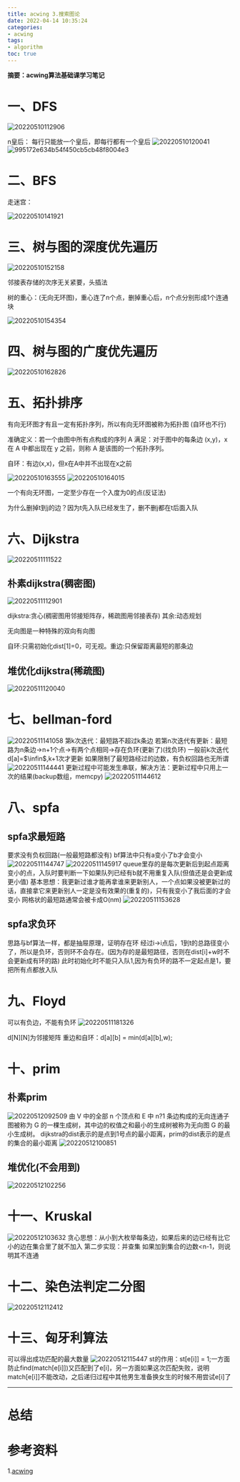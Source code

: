 ```yaml
---
title: acwing 3.搜索图论
date: 2022-04-14 10:35:24
categories:
- acwing
tags:
- algorithm
toc: true
---
```

**摘要：acwing算法基础课学习笔记**
<!-- more -->
# 一、DFS
![20220510112906](https://s2.loli.net/2022/05/10/FkLJG2S7EurPhmD.png)

n皇后：
每行只能放一个皇后，即每行都有一个皇后
![20220510120041](https://s2.loli.net/2022/05/10/WnaiNLbhoGd8rzS.png)
![995172e634b54f450cb5cb48f8004e3](https://s2.loli.net/2022/05/10/PEinxQ4BgTMm6lo.jpg)

# 二、BFS
走迷宫：

![20220510141921](https://s2.loli.net/2022/05/10/wS5pel1EHo2tf4h.png)
# 三、树与图的深度优先遍历
![20220510152158](https://s2.loli.net/2022/05/10/huZagXePAHvLwyT.png)

邻接表存储的次序无关紧要，头插法

树的重心：(无向无环图)，重心连了n个点，删掉重心后，n个点分别形成1个连通块

![20220510154354](https://s2.loli.net/2022/05/10/kB4aOt6qKL7Vbvl.png)

# 四、树与图的广度优先遍历
![20220510162826](https://s2.loli.net/2022/05/10/naFCLKx4VewWtgG.png)

# 五、拓扑排序
有向无环图才有且一定有拓扑序列，所以有向无环图被称为拓扑图
(自环也不行)

准确定义：若一个由图中所有点构成的序列 A 满足：对于图中的每条边 (x,y)，x 在 A 中都出现在 y 之前，则称 A 是该图的一个拓扑序列。

自环：有边(x,x)，但x在A中并不出现在x之前

![20220510163555](https://s2.loli.net/2022/05/10/G1NMLe2zDxsQAHg.png)
![20220510164015](https://s2.loli.net/2022/05/10/qbFNK4yMYWB3aGV.png)

一个有向无环图，一定至少存在一个入度为0的点(反证法)

为什么删掉t到j的边？因为t先入队已经发生了，删不删j都在t后面入队

# 六、Dijkstra
![20220511111522](https://s2.loli.net/2022/05/11/8Ttqu9P3dQvLbIo.png)

## 朴素dijkstra(稠密图)
![20220511112901](https://s2.loli.net/2022/05/11/eoIFz325ajD9LWw.png)

dijkstra:贪心(稠密图用邻接矩阵存，稀疏图用邻接表存)
其余:动态规划

无向图是一种特殊的双向有向图

自环:只需初始化dist[1]=0，可无视。重边:只保留距离最短的那条边

## 堆优化dijkstra(稀疏图)
![20220511120040](https://s2.loli.net/2022/05/11/R7yqMJeTD2vUS9u.png)

# 七、bellman-ford
![20220511141058](https://s2.loli.net/2022/05/11/cenVB3jl4ZY9i8C.png)
第k次迭代：最短路不超过k条边
若第n次迭代有更新：最短路为n条边->n+1个点->有两个点相同->存在负环(更新了)(找负环)
一般前k次迭代d[a]=$\infin$,k+1次才更新
如果限制了最短路经过的边数，有负权回路也无所谓
![20220511144441](https://s2.loli.net/2022/05/11/nSzWI392KPbURq8.png)
更新过程中可能发生串联，解决方法：更新过程中只用上一次的结果(backup数组，memcpy)
![20220511144612](https://s2.loli.net/2022/05/11/2Zafm5Y9yslNpLU.png)
# 八、spfa
## spfa求最短路
要求没有负权回路(一般最短路都没有)
bf算法中只有a变小了b才会变小
![20220511144747](https://s2.loli.net/2022/05/11/2dz79ukEwKyUGnr.png)
![20220511145917](https://s2.loli.net/2022/05/11/z7lh1Wj9vtrbNaQ.png)
queue里存的是每次更新后到起点距离变小的点，入队时要判断一下如果队列已经有b就不用重复入队(但值还是会更新成更小值)
基本思想：我更新过谁才能再拿谁来更新别人，一个点如果没被更新过的话，直接拿它来更新别人一定是没有效果的(重复的)，只有我变小了我后面的才会变小
网格状的最短路通常会被卡成O(nm)
![20220511153628](https://s2.loli.net/2022/05/11/UNY4vBILHh9b17e.png)
## spfa求负环
思路与bf算法一样，都是抽屉原理，证明存在环
经过i->i点后，1到t的总路径变小了，所以是负环，否则环不会存在。(因为存的是最短路径，否则在dist[i]+w时不会更新成有环的路)
此时初始化时不能只入队1,因为有负环的路不一定起点是1，要把所有点都放入队
# 九、Floyd
可以有负边，不能有负环
![20220511181326](https://s2.loli.net/2022/05/11/Di3XTprBOCxHzNU.png)

d[N][N]为邻接矩阵
重边和自环：d[a][b] = min(d[a][b],w);
# 十、prim
## 朴素prim
![20220512092509](https://s2.loli.net/2022/05/12/gQhswZDKifJBuoj.png)
由 V 中的全部 n 个顶点和 E 中 n?1 条边构成的无向连通子图被称为 G 的一棵生成树，其中边的权值之和最小的生成树被称为无向图 G 的最小生成树。
dijkstra的dist表示的是点到1号点的最小距离，prim的dist表示的是点的集合的最小距离
![20220512100851](https://s2.loli.net/2022/05/12/m5aQGvirOWsKXF7.png)
## 堆优化(不会用到)
![20220512102256](https://s2.loli.net/2022/05/12/eIyGbM6u1TcstCK.png)
# 十一、Kruskal
![20220512103632](https://s2.loli.net/2022/05/12/4CTxA1S3d8RKXvH.png)
贪心思想：从小到大枚举每条边，如果后来的边已经有比它小的边在集合里了就不加入
第二步实现：并查集
如果加到集合的边数<n-1，则说明其不连通

# 十二、染色法判定二分图
![20220512112412](https://s2.loli.net/2022/05/12/d8sq94iLTkgPVHM.png)
# 十三、匈牙利算法
可以得出成功匹配的最大数量
![20220512115447](https://s2.loli.net/2022/05/12/eSdtyPEcVlkUJnC.png)
st的作用：st[e[i]] = 1;一方面防止find(match[e[i]])又匹配到了e[i]，另一方面如果这次匹配失败，说明match[e[i]]不能改动，之后递归过程中其他男生准备换女生的时候不用尝试e[i]了


---
# 总结

# 参考资料
1.[acwing](https://www.acwing.com/blog/)